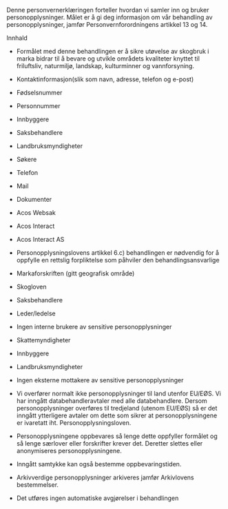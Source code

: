 <!-- title: Hogstmelding -->


  

Denne personvernerklæringen forteller hvordan vi samler inn og bruker personopplysninger. Målet er å gi deg informasjon om vår behandling av personopplysninger, jamfør Personvernforordningens artikkel 13 og 14.

  

Innhald

*   Formålet med denne behandlingen er å sikre utøvelse av skogbruk i marka bidrar til å bevare og utvikle områdets kvaliteter knyttet til friluftsliv, naturmiljø, landskap, kulturminner og vannforsyning.  
    
*   Kontaktinformasjon(slik som navn, adresse, telefon og e-post)  
    
*   Fødselsnummer  
    
*   Personnummer  
    
*   Innbyggere  
    
*   Saksbehandlere  
    
*   Landbruksmyndigheter  
    
*   Søkere  
    
*   Telefon  
    
*   Mail  
    
*   Dokumenter  
    
*   Acos Websak  
    
*   Acos Interact  
    
*   Acos Interact AS  
    
*   Personopplysningslovens artikkel 6.c) behandlingen er nødvendig for å oppfylle en rettslig forpliktelse som påhviler den behandlingsansvarlige  
    
*   Markaforskriften (gitt geografisk område)  
    
*   Skogloven  
    
*   Saksbehandlere  
    
*   Leder/ledelse  
    
*   Ingen interne brukere av sensitive personopplysninger  
    
*   Skattemyndigheter  
    
*   Innbyggere  
    
*   Landbruksmyndigheter  
    
*   Ingen eksterne mottakere av sensitive personopplysninger  
    
*   Vi overfører normalt ikke personopplysninger til land utenfor EU/EØS. Vi har inngått databehandleravtaler med alle databehandlere. Dersom personopplysninger overføres til tredjeland (utenom EU/EØS) så er det inngått ytterligere avtaler om dette som sikrer at personopplysningene er ivaretatt iht. Personopplysningsloven.  
    
*   Personopplysningene oppbevares så lenge dette oppfyller formålet og så lenge særlover eller forskrifter krever det. Deretter slettes eller anonymiseres personopplysningene.  
    
*   Inngått samtykke kan også bestemme oppbevaringstiden.  
    
*   Arkivverdige personopplysninger arkiveres jamfør Arkivlovens bestemmelser.  
    
*   Det utføres ingen automatiske avgjørelser i behandlingen